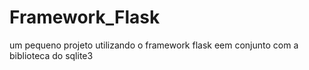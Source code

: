 # Framework_Flask
um pequeno projeto utilizando o framework flask eem conjunto com a biblioteca do sqlite3
